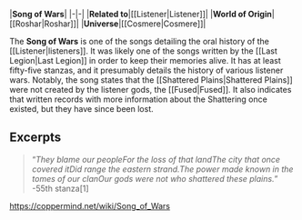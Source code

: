 |**Song of Wars**|
|-|-|
|**Related to**|[[Listener\|Listener]]|
|**World of Origin**|[[Roshar\|Roshar]]|
|**Universe**|[[Cosmere\|Cosmere]]|

The **Song of Wars** is one of the songs detailing the oral history of the [[Listener\|listeners]]. It was likely one of the songs written by the [[Last Legion\|Last Legion]] in order to keep their memories alive.
It has at least fifty-five stanzas, and it presumably details the history of various listener wars. Notably, the song states that the [[Shattered Plains\|Shattered Plains]] were not created by the listener gods, the [[Fused\|Fused]]. It also indicates that written records with more information about the Shattering once existed, but they have since been lost.

## Excerpts
>“*They blame our peopleFor the loss of that landThe city that once covered itDid range the eastern strand.The power made known in the tomes of our clanOur gods were not who shattered these plains.*”
\-55th stanza[1]



https://coppermind.net/wiki/Song_of_Wars